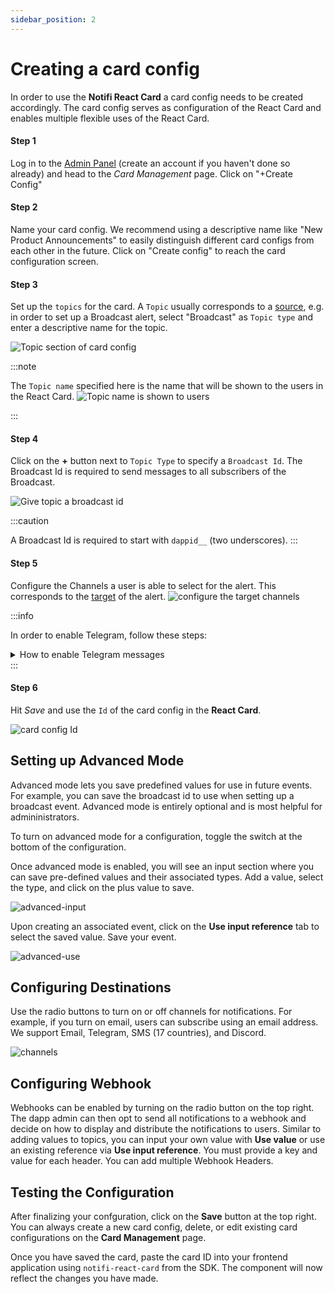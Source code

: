 ```yaml
---
sidebar_position: 2
---
```


# Creating a card config

In order to use the **Notifi React Card** a card config needs to be created accordingly.
The card config serves as configuration of the React Card and enables multiple flexible uses of the React Card.

#### Step 1

Log in to the [Admin Panel](https://admin.dev.notifi.network) (create an account if you haven't done so already) and head to the _Card Management_ page.
Click on "+Create Config"

#### Step 2

Name your card config. We recommend using a descriptive name like "New Product Announcements" to easily distinguish different card configs from each other in the future.
Click on "Create config" to reach the card configuration screen.

#### Step 3

Set up the `topics` for the card. A `Topic` usually corresponds to a [source](../../integration-overview/alerts-in-depth#source), e.g. in order to set up a Broadcast alert, select "Broadcast" as `Topic type` and enter a descriptive name for the topic.

![Topic section of card config](/img/create-card-id/1.png)

:::note

The `Topic name` specified here is the name that will be shown to the users in the React Card.
![Topic name is shown to users](/img/create-card-id/2.png)

:::

#### Step 4

Click on the **+** button next to `Topic Type` to specify a `Broadcast Id`. The Broadcast Id is required to send messages to all subscribers of the Broadcast.

![Give topic a broadcast id](/img/create-card-id/3.png)

:::caution

A Broadcast Id is required to start with `dappid__` (two underscores).
:::

#### Step 5

Configure the Channels a user is able to select for the alert. This corresponds to the [target](../../integration-overview/alerts-in-depth#target) of the alert.
![configure the target channels](/img/create-card-id/4.png)

:::info

In order to enable Telegram, follow these steps:

<details>
  <summary> How to enable Telegram messages </summary>
  In order to receive Telegram support from Notifi, we simply need a Telegram Bot to send notifications to users on your behalf. We do this so that each individual dapp has the ability to maintain control over their bot’s profile picture, description and any other bot customizations available.

  1. Open your Telegram app. Ideally, there's already a designated Telegram account that's the “official” dapp account. If not, an owner or admin/operator of the dapp should use their Telegram account.
  2. Search for the user “BotFather”
  3. Send a message to the BotFather: “/newbot”
  4. Enter the name of your bot. This is going to be the name that's displayed in the title of the window.
  5. Enter the username of the bot. Due to Telegram's restrictions, it MUST end in bot.
  6. On success, you'll see a message such as “Done! Congratulations on your new bot….”. Look in this message and find the token after the line “Use this token to access the HTTP API:”. Make note of this token.
  7. Privately send us the username you entered in (5) and the token you received in (6).
  8. From here, you may customize your bot with /setuserpic or other commands. Note, once a bot is created, Telegram doesn't allow you to transfer bots to anyone else.

  :::caution
  We ask that you create this bot solely for Notifi to push notifications to your users. Using it for other messaging or overriding the webhooks for the bot will result in loss of messages or other unintended behavior.
  :::

</details>
:::

#### Step 6

Hit _Save_ and use the `Id` of the card config in the **React Card**.

![card config Id](/img/create-card-id/5.png)


## Setting up Advanced Mode
Advanced mode lets you save predefined values for use in future events. For example, you can save the broadcast id to use when setting up a broadcast event. Advanced mode is entirely optional and is most helpful for admininistrators.

To turn on advanced mode for a configuration, toggle the switch at the bottom of the configuration.

Once advanced mode is enabled, you will see an input section where you can save pre-defined values and their associated types. Add a value, select the type, and click on the plus value to save.

![advanced-input](/img/create-card-id/6.png)

Upon creating an associated event, click on the **Use input reference** tab to select the saved value. Save your event.

![advanced-use](/img/create-card-id/7.png)

## Configuring Destinations
Use the radio buttons to turn on or off channels for notifications. For
example, if you turn on email, users can subscribe using an email address. We
support Email, Telegram, SMS (17 countries), and Discord.

![channels](/img/create-card-id/8.png)

## Configuring Webhook
Webhooks can be enabled by turning on the radio button on the top right. The dapp admin can then opt to send all notifications to a webhook and decide on how to display and distribute the notifications to users. Similar to adding values to topics, you can input your own value with **Use value** or use an existing reference via **Use input reference**.  You must provide a key and value for each header. You can add multiple Webhook Headers.

<!-- pic -->

## Testing the Configuration
After finalizing your confguration, click on the **Save** button at the top
right. You can always create a new card config, delete, or edit existing card
configurations on the **Card Management** page.

Once you have saved the card, paste the card ID into your frontend application
using `notifi-react-card` from the SDK.
The component will now reflect the changes you have made.

<!--- See https://admin.dev.notifi.network/guide/cards --->
